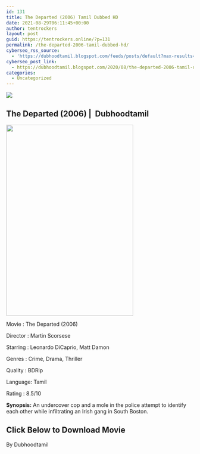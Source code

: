 ```yaml
---
id: 131
title: The Departed (2006) Tamil Dubbed HD
date: 2021-08-29T06:11:45+00:00
author: tentrockers
layout: post
guid: https://tentrockers.online/?p=131
permalink: /the-departed-2006-tamil-dubbed-hd/
cyberseo_rss_source:
  - 'https://dubhoodtamil.blogspot.com/feeds/posts/default?max-results=150&start-index=151'
cyberseo_post_link:
  - https://dubhoodtamil.blogspot.com/2020/08/the-departed-2006-tamil-dubbed-hd.html
categories:
  - Uncategorized
---
```

<div class="media_block">
  <img src="https://1.bp.blogspot.com/-HtisZv2wwCg/XyrJEvTjvII/AAAAAAAABAA/iqHGv_stlOUOROqSKx0n1Fl7KgBdSTgGACLcBGAsYHQ/s72-w341-h512-c/images%2B%252823%2529.jpeg" class="media_thumbnail" />
</div>

## <span>The Departed (2006) |&nbsp; Dubhoodtamil</span>

<div class="separator">
  <a href="https://1.bp.blogspot.com/-HtisZv2wwCg/XyrJEvTjvII/AAAAAAAABAA/iqHGv_stlOUOROqSKx0n1Fl7KgBdSTgGACLcBGAsYHQ/s678/images%2B%252823%2529.jpeg"><img loading="lazy" border="0" data-original-height="678" data-original-width="452" height="512" src="https://1.bp.blogspot.com/-HtisZv2wwCg/XyrJEvTjvII/AAAAAAAABAA/iqHGv_stlOUOROqSKx0n1Fl7KgBdSTgGACLcBGAsYHQ/w341-h512/images%2B%252823%2529.jpeg" width="341" /></a>
</div>

Movie	<span></span>:	<span></span>The Departed (2006)

Director	<span></span>:	<span></span>Martin Scorsese&nbsp;

Starring	<span></span>:	<span></span>Leonardo DiCaprio, Matt Damon

Genres	<span></span>:	<span></span>Crime, Drama, Thriller

Quality	<span></span>:	<span></span>BDRip

Language:	<span></span>Tamil&nbsp;

Rating	<span></span>:	<span></span>8.5/10&nbsp;

**Synopsis:** An undercover cop and a mole in the police attempt to identify each other while infiltrating an Irish gang in South Boston.

## **<span>Click Below to Download Movie</span>**

By Dubhoodtamil